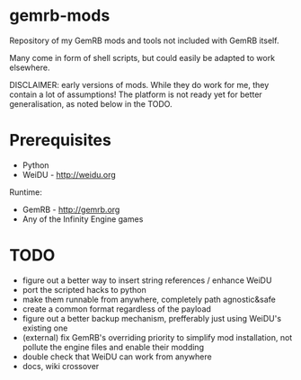 gemrb-mods
==========

Repository of my GemRB mods and tools not included with GemRB itself.

Many come in form of shell scripts, but could easily be adapted to work elsewhere.

DISCLAIMER: early versions of mods. While they do work for me, they contain a lot of assumptions! The platform is not ready yet for better generalisation, as noted below in the TODO.

Prerequisites
=============
* Python
* WeiDU - http://weidu.org

Runtime:
* GemRB - http://gemrb.org
* Any of the Infinity Engine games


TODO
====
* figure out a better way to insert string references / enhance WeiDU
* port the scripted hacks to python
* make them runnable from anywhere, completely path agnostic&safe
* create a common format regardless of the payload
* figure out a better backup mechanism, prefferably just using WeiDU's existing one
* (external) fix GemRB's overriding priority to simplify mod installation, not pollute the engine files and enable their modding
* double check that WeiDU can work from anywhere
* docs, wiki crossover
